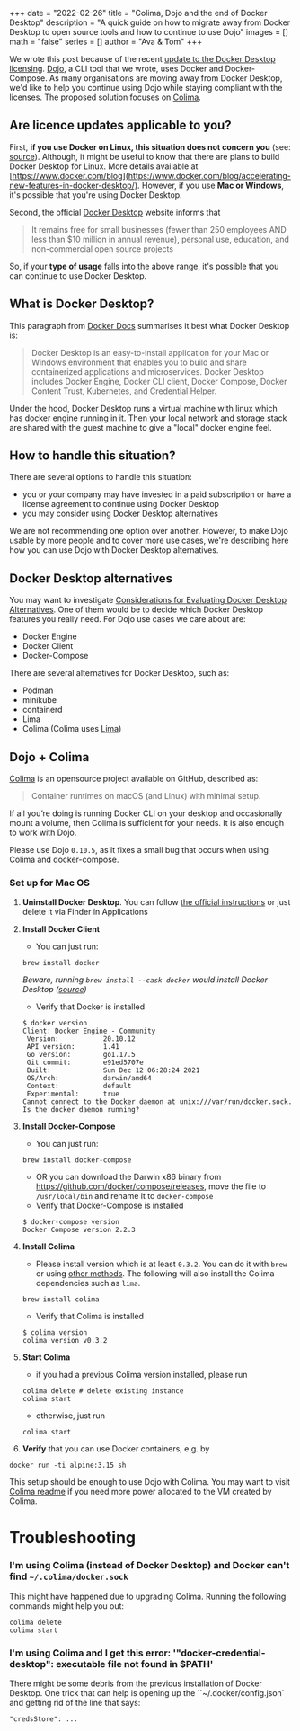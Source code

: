 +++
date = "2022-02-26"
title = "Colima, Dojo and the end of Docker Desktop"
description = "A quick guide on how to migrate away from Docker Desktop to open source tools and how to continue to use Dojo"
images = []
math = "false"
series = []
author = "Ava & Tom"
+++

We wrote this post because of the recent [update to the Docker Desktop licensing](https://docs.docker.com/desktop/). [Dojo](https://github.com/kudulab/dojo/), a CLI tool that we wrote, uses Docker and Docker-Compose. As many organisations are moving away from Docker Desktop, we'd like to help you continue using Dojo while staying compliant with the licenses. The proposed solution focuses on [Colima](https://github.com/abiosoft/colima).

## Are licence updates applicable to you?

First, **if you use Docker on Linux, this situation does not concern you** (see: [source](https://www.docker.com/blog/looking-for-a-docker-alternative-consider-this/)). Although, it might be useful to know that there are plans to build Docker Desktop for Linux. More details available at [https://www.docker.com/blog](https://www.docker.com/blog/accelerating-new-features-in-docker-desktop/). However, if you use **Mac or Windows**, it's possible that you're using Docker Desktop.

Second, the official [Docker Desktop](https://www.docker.com/products/docker-desktop) website informs that
> It remains free for small businesses (fewer than 250 employees AND less than $10 million in annual revenue), personal use, education, and non-commercial open source projects

So, if your **type of usage** falls into the above range, it's possible that you can continue to use Docker Desktop.

## What is Docker Desktop?

This paragraph from [Docker Docs](https://docs.docker.com/desktop/) summarises it best what Docker Desktop is:
> Docker Desktop is an easy-to-install application for your Mac or Windows environment that enables you to build and share containerized applications and microservices. Docker Desktop includes Docker Engine, Docker CLI client, Docker Compose, Docker Content Trust, Kubernetes, and Credential Helper.

Under the hood, Docker Desktop runs a virtual machine with linux which has docker engine running in it. Then your local network and storage stack are shared with the guest machine to give a "local" docker engine feel.

## How to handle this situation?

There are several options to handle this situation:
* you or your company may have invested in a paid subscription or have a license agreement to continue using Docker Desktop
* you may consider using Docker Desktop alternatives

We are not recommending one option over another. However, to make Dojo usable by more people and to cover more use cases, we're describing here how you can use Dojo with Docker Desktop alternatives.

## Docker Desktop alternatives

You may want to investigate [Considerations for Evaluating
Docker Desktop Alternatives](https://www.docker.com/products/docker-desktop/alternatives). One of them would be to decide which Docker Desktop features you really need. For Dojo use cases we care about are:
* Docker Engine
* Docker Client
* Docker-Compose

There are several alternatives for Docker Desktop, such as:
* Podman
* minikube
* containerd
* Lima
* Colima (Colima uses [Lima](https://github.com/lima-vm/lima))

## Dojo + Colima

[Colima](https://github.com/abiosoft/colima) is an opensource project available on GitHub, described as:
> Container runtimes on macOS (and Linux) with minimal setup.

If all you’re doing is running Docker CLI on your desktop and occasionally mount a volume, then Colima is sufficient for your needs. It is also enough to work with Dojo.

Please use Dojo `0.10.5`, as it fixes a small bug that occurs when using Colima and docker-compose.

### Set up for Mac OS
1. **Uninstall Docker Desktop**. You can follow [the official instructions](https://docs.docker.com/desktop/mac/install/#uninstall-docker-desktop) or just delete it via Finder in Applications
2. **Install Docker Client**
	* You can just run:
	```
	brew install docker
	```
	*Beware, running `brew install --cask docker` would install Docker Desktop ([source](https://formulae.brew.sh/cask/docker))*
	* Verify that Docker is installed
	```
	$ docker version
	Client: Docker Engine - Community
	 Version:           20.10.12
	 API version:       1.41
	 Go version:        go1.17.5
	 Git commit:        e91ed5707e
	 Built:             Sun Dec 12 06:28:24 2021
	 OS/Arch:           darwin/amd64
	 Context:           default
	 Experimental:      true
	Cannot connect to the Docker daemon at unix:///var/run/docker.sock. Is the docker daemon running?
	```

3. **Install Docker-Compose**
	* You can just run:
	```
	brew install docker-compose
	```
	* OR you can download the Darwin x86 binary from https://github.com/docker/compose/releases, move the file to `/usr/local/bin` and rename it to `docker-compose`
	* Verify that Docker-Compose is installed
	```
	$ docker-compose version
	Docker Compose version 2.2.3
	```
4. **Install Colima**
	* Please install version which is at least `0.3.2`. You can do it with `brew` or using [other methods](https://github.com/abiosoft/colima/blob/main/INSTALL.md). The following will also install the Colima dependencies such as `lima`.
	```
	brew install colima
	```
	* Verify that Colima is installed
	```
	$ colima version
	colima version v0.3.2
	```
5. **Start Colima**
	* if you had a previous Colima version installed, please run
	```
	colima delete # delete existing instance
	colima start
	```
	* otherwise, just run
	```
	colima start
	```
6. **Verify** that you can use Docker containers, e.g. by
```
docker run -ti alpine:3.15 sh
```

This setup should be enough to use Dojo with Colima. You may want to visit [Colima readme](https://github.com/abiosoft/colima#customizing-the-vm) if you need more power allocated to the VM created by Colima.


# Troubleshooting

### I'm using Colima (instead of Docker Desktop) and Docker can't find `~/.colima/docker.sock`

This might have happened due to upgrading Colima. Running the following commands might help you out:

```
colima delete
colima start
```

### I'm using Colima and I get this error: '"docker-credential-desktop": executable file not found in $PATH'

There might be some debris from the previous installation of Docker Desktop. One trick that can help is opening up the ``~/.docker/config.json` and getting rid of the line that says:
```
"credsStore": ...
```
